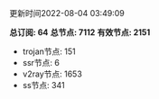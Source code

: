更新时间2022-08-04 03:49:09

**总订阅: 64**
**总节点: 7112**
**有效节点: 2151**
- trojan节点: 151
- ssr节点: 6
- v2ray节点: 1653
- ss节点: 341
